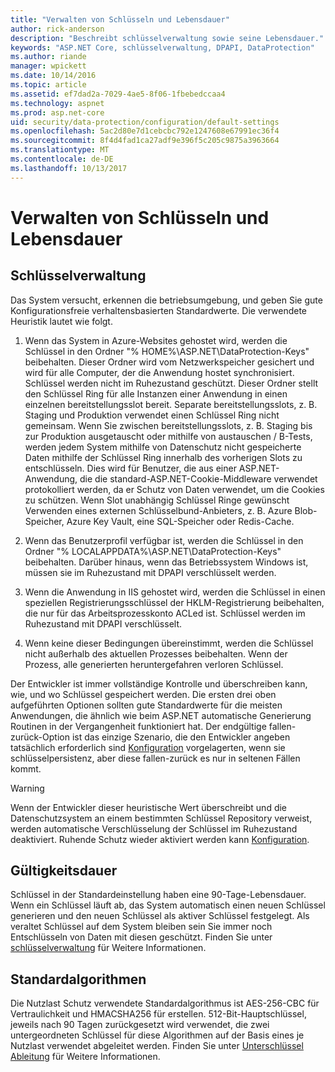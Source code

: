 ```yaml
---
title: "Verwalten von Schlüsseln und Lebensdauer"
author: rick-anderson
description: "Beschreibt schlüsselverwaltung sowie seine Lebensdauer."
keywords: "ASP.NET Core, schlüsselverwaltung, DPAPI, DataProtection"
ms.author: riande
manager: wpickett
ms.date: 10/14/2016
ms.topic: article
ms.assetid: ef7dad2a-7029-4ae5-8f06-1fbebedccaa4
ms.technology: aspnet
ms.prod: asp.net-core
uid: security/data-protection/configuration/default-settings
ms.openlocfilehash: 5ac2d80e7d1cebcbc792e1247608e67991ec36f4
ms.sourcegitcommit: 8f4d4fad1ca27adf9e396f5c205c9875a3963664
ms.translationtype: MT
ms.contentlocale: de-DE
ms.lasthandoff: 10/13/2017
---
```

# <a name="key-management-and-lifetime"></a>Verwalten von Schlüsseln und Lebensdauer

<a name="data-protection-default-settings"></a>

## <a name="key-management"></a>Schlüsselverwaltung

Das System versucht, erkennen die betriebsumgebung, und geben Sie gute Konfigurationsfreie verhaltensbasierten Standardwerte. Die verwendete Heuristik lautet wie folgt.

1. Wenn das System in Azure-Websites gehostet wird, werden die Schlüssel in den Ordner "% HOME%\ASP.NET\DataProtection-Keys" beibehalten. Dieser Ordner wird vom Netzwerkspeicher gesichert und wird für alle Computer, der die Anwendung hostet synchronisiert. Schlüssel werden nicht im Ruhezustand geschützt. Dieser Ordner stellt den Schlüssel Ring für alle Instanzen einer Anwendung in einen einzelnen bereitstellungsslot bereit. Separate bereitstellungsslots, z. B. Staging und Produktion verwendet einen Schlüssel Ring nicht gemeinsam. Wenn Sie zwischen bereitstellungsslots, z. B. Staging bis zur Produktion ausgetauscht oder mithilfe von austauschen / B-Tests, werden jedem System mithilfe von Datenschutz nicht gespeicherte Daten mithilfe der Schlüssel Ring innerhalb des vorherigen Slots zu entschlüsseln. Dies wird für Benutzer, die aus einer ASP.NET-Anwendung, die die standard-ASP.NET-Cookie-Middleware verwendet protokolliert werden, da er Schutz von Daten verwendet, um die Cookies zu schützen. Wenn Slot unabhängig Schlüssel Ringe gewünscht Verwenden eines externen Schlüsselbund-Anbieters, z. B. Azure Blob-Speicher, Azure Key Vault, eine SQL-Speicher oder Redis-Cache.

2. Wenn das Benutzerprofil verfügbar ist, werden die Schlüssel in den Ordner "% LOCALAPPDATA%\ASP.NET\DataProtection-Keys" beibehalten. Darüber hinaus, wenn das Betriebssystem Windows ist, müssen sie im Ruhezustand mit DPAPI verschlüsselt werden.

3. Wenn die Anwendung in IIS gehostet wird, werden die Schlüssel in einen speziellen Registrierungsschlüssel der HKLM-Registrierung beibehalten, die nur für das Arbeitsprozesskonto ACLed ist. Schlüssel werden im Ruhezustand mit DPAPI verschlüsselt.

4. Wenn keine dieser Bedingungen übereinstimmt, werden die Schlüssel nicht außerhalb des aktuellen Prozesses beibehalten. Wenn der Prozess, alle generierten heruntergefahren verloren Schlüssel.

Der Entwickler ist immer vollständige Kontrolle und überschreiben kann, wie, und wo Schlüssel gespeichert werden. Die ersten drei oben aufgeführten Optionen sollten gute Standardwerte für die meisten Anwendungen, die ähnlich wie beim ASP.NET <machineKey> automatische Generierung Routinen in der Vergangenheit funktioniert hat. Der endgültige fallen-zurück-Option ist das einzige Szenario, die den Entwickler angeben tatsächlich erforderlich sind [Konfiguration](overview.md) vorgelagerten, wenn sie schlüsselpersistenz, aber diese fallen-zurück es nur in seltenen Fällen kommt.

>[!WARNING]
> Wenn der Entwickler dieser heuristische Wert überschreibt und die Datenschutzsystem an einem bestimmten Schlüssel Repository verweist, werden automatische Verschlüsselung der Schlüssel im Ruhezustand deaktiviert. Ruhende Schutz wieder aktiviert werden kann [Konfiguration](overview.md).

## <a name="key-lifetime"></a>Gültigkeitsdauer

Schlüssel in der Standardeinstellung haben eine 90-Tage-Lebensdauer. Wenn ein Schlüssel läuft ab, das System automatisch einen neuen Schlüssel generieren und den neuen Schlüssel als aktiver Schlüssel festgelegt. Als veraltet Schlüssel auf dem System bleiben sein Sie immer noch Entschlüsseln von Daten mit diesen geschützt. Finden Sie unter [schlüsselverwaltung](../implementation/key-management.md#data-protection-implementation-key-management-expiration) für Weitere Informationen.

## <a name="default-algorithms"></a>Standardalgorithmen

Die Nutzlast Schutz verwendete Standardalgorithmus ist AES-256-CBC für Vertraulichkeit und HMACSHA256 für erstellen. 512-Bit-Hauptschlüssel, jeweils nach 90 Tagen zurückgesetzt wird verwendet, die zwei untergeordneten Schlüssel für diese Algorithmen auf der Basis eines je Nutzlast verwendet abgeleitet werden. Finden Sie unter [Unterschlüssel Ableitung](../implementation/subkeyderivation.md#data-protection-implementation-subkey-derivation-aad) für Weitere Informationen.
